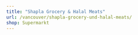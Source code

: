 ```yaml
---
title: "Shapla Grocery & Halal Meats"
url: /vancouver/shapla-grocery-und-halal-meats/
shop: Supermarkt
---
```

